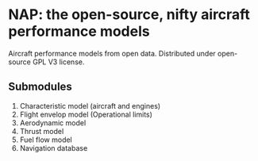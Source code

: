 # NAP: the open-source, nifty aircraft performance models

Aircraft performance models from open data. Distributed under open-source GPL V3 license.

## Submodules
1. Characteristic model (aircraft and engines)
2. Flight envelop model (Operational limits)
3. Aerodynamic model
4. Thrust model
5. Fuel flow model
6. Navigation database
